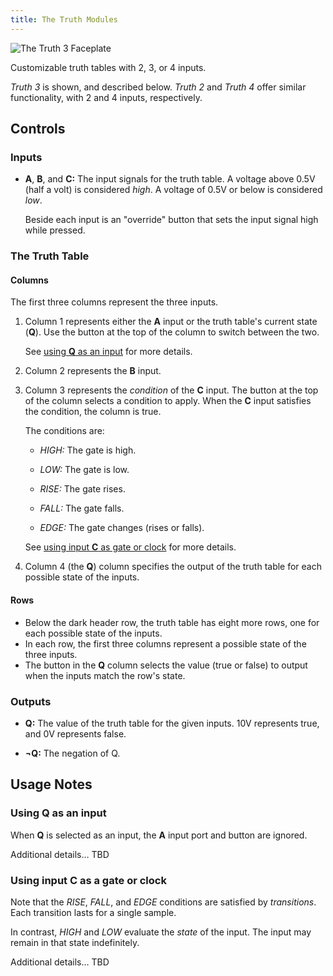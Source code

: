 ```yaml
---
title: The Truth Modules
---
```

<img class="faceplate" src="truth.svg" alt="The Truth 3 Faceplate" />

Customizable truth tables with 2, 3, or 4 inputs.

_Truth 3_ is shown, and described below.
_Truth 2_ and _Truth 4_ offer similar functionality,
with 2 and 4 inputs, respectively.

## Controls

### Inputs
- **A**, **B**, and **C:**
    The input signals for the truth table.
    A voltage above 0.5V (half a volt)
    is considered _high_.
    A voltage of 0.5V or below
    is considered _low_.

    Beside each input is an "override" button
    that sets the input signal high while pressed.

### The Truth Table

#### Columns

The first three columns
represent the three inputs.

1.  Column 1 represents either the **A** input
    or the truth table's current state (**Q**).
    Use the button at the top of the column
    to switch between the two.

    See [using **Q** as an input](#using-q-as-an-input)
    for more details.

1.  Column 2 represents the **B** input.

1.  Column 3 represents the _condition_ of the **C** input.
    The button at the top of the column
    selects a condition to apply.
    When the **C** input satisfies the condition,
    the column is true.

    The conditions are:

    - _HIGH:_
        The gate is high.

    - _LOW:_
        The gate is low.

    - _RISE:_
        The gate rises.

    - _FALL:_
        The gate falls.

    - _EDGE:_
        The gate changes (rises or falls).

    See [using input **C** as gate or clock](#using-input-c-as-a-gate-or-clock)
    for more details.


1.  Column 4 (the **Q**) column
    specifies the output of the truth table
    for each possible state of the inputs.

#### Rows

-   Below the dark header row,
    the truth table has eight more rows,
    one for each possible state of the inputs.
-   In each row,
    the first three columns
    represent a possible state of the three inputs.
-   The button in the **Q** column
    selects the value (true or false)
    to output when the inputs
    match the row's state.

### Outputs

- **Q:**
    The value of the truth table
    for the given inputs.
    10V represents true,
    and 0V represents false.

- **¬Q:**
    The negation of Q.

## Usage Notes

### Using **Q** as an input

When **Q** is selected as an input,
the **A** input port and button are ignored.

Additional details… TBD

### Using input **C** as a gate or clock

Note that the _RISE_, _FALL_, and _EDGE_ conditions
are satisfied by _transitions_.
Each transition lasts for a single sample.

In contrast, _HIGH_ and _LOW_ evaluate the _state_ of the input.
The input may remain in that state indefinitely.

Additional details… TBD
